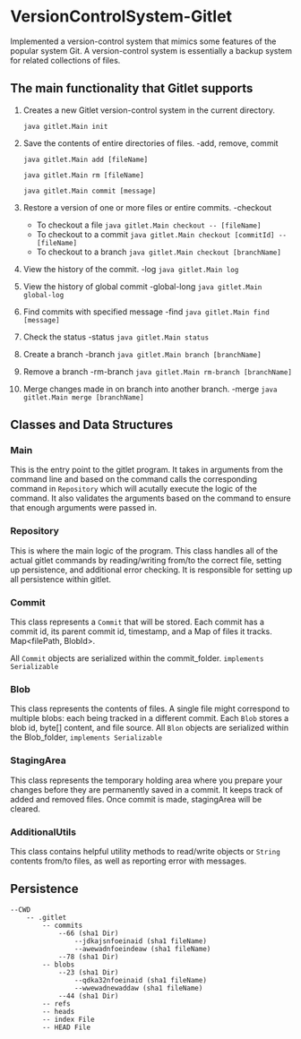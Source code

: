 # VersionControlSystem-Gitlet
Implemented a version-control system that mimics some features of the popular system Git.
A version-control system is essentially a backup system for related collections of files.

## The main functionality that Gitlet supports
1. Creates a new Gitlet version-control system in the current directory.
   
    `java gitlet.Main init`
3. Save the contents of entire directories of files. -add, remove, commit
    
    `java gitlet.Main add [fileName]`
   
    `java gitlet.Main rm [fileName]`
   
    `java gitlet.Main commit [message]`
4. Restore a version of one or more files or entire commits. -checkout
    - To checkout a file `java gitlet.Main checkout -- [fileName]`
    - To checkout to a commit `java gitlet.Main checkout [commitId] -- [fileName]`
    - To checkout to a branch `java gitlet.Main checkout [branchName]`
5. View the history of the commit. -log
    `java gitlet.Main log`
6. View the history of global commit -global-long
    `java gitlet.Main global-log`
7. Find commits with specified message -find
    `java gitlet.Main find [message]`
8. Check the status -status
    `java gitlet.Main status`
9. Create a branch -branch
    `java gitlet.Main branch [branchName]`
10. Remove a branch -rm-branch
    `java gitlet.Main rm-branch [branchName]`
11. Merge changes made in on branch into another branch. -merge
    `java gitlet.Main merge [branchName]`

## Classes and Data Structures
### Main
This is the entry point to the gitlet program.  It takes in arguments from the command line and based on the command calls the corresponding command in `Repository` which will acutally execute the logic of the command. It also validates the arguments based on the command to ensure that enough arguments were passed in.
### Repository
This is where the main logic of the program. This class handles all of the actual gitlet commands by reading/writing from/to the correct file, setting up persistence, and additional error checking.
It is responsible for setting up all persistence within gitlet.

### Commit
This class represents a `Commit` that will be stored. Each commit has a commit id, its parent commit id, timestamp, and a Map of files it tracks. Map<filePath, BlobId>.

All `Commit` objects are serialized within the commit_folder. 
`implements Serializable`
### Blob
This class represents the contents of files. A single file might correspond to multiple blobs: each being tracked in a different commit.
Each `Blob` stores a blob id, byte[] content, and file source.
All `Blon` objects are serialized within the Blob_folder,
`implements Serializable`
### StagingArea
This class represents the temporary holding area where you prepare your changes before they are permanently saved in a commit. It keeps track of added and removed files. Once commit is made, stagingArea will be cleared.
### AdditionalUtils
This class contains helpful utility methods to read/write objects or `String` contents from/to files, as well as reporting error with messages.


## Persistence
    --CWD
        -- .gitlet 
            -- commits 
                --66 (sha1 Dir)
                    --jdkajsnfoeinaid (sha1 fileName)
                    --awewadnfoeindeaw (sha1 fileName)
                --78 (sha1 Dir)
            -- blobs 
                --23 (sha1 Dir)
                    --qdka32nfoeinaid (sha1 fileName)
                    --wwewadnewaddaw (sha1 fileName)
                --44 (sha1 Dir)
            -- refs 
            -- heads 
            -- index File
            -- HEAD File



